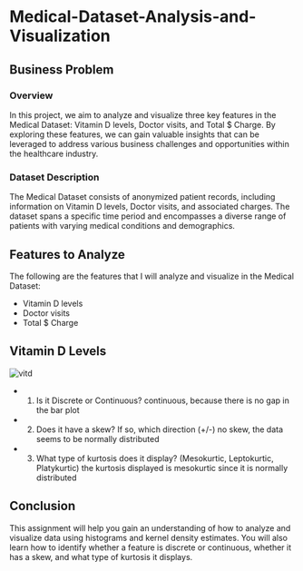 # Medical-Dataset-Analysis-and-Visualization

## Business Problem
### Overview
In this project, we aim to analyze and visualize three key features in the Medical Dataset: Vitamin D levels, Doctor visits, and Total $ Charge. By exploring these features, we can gain valuable insights that can be leveraged to address various business challenges and opportunities within the healthcare industry.

### Dataset Description
The Medical Dataset consists of anonymized patient records, including information on Vitamin D levels, Doctor visits, and associated charges. The dataset spans a specific time period and encompasses a diverse range of patients with varying medical conditions and demographics.

## Features to Analyze
The following are the features that I will analyze and visualize in the Medical Dataset:
- Vitamin D levels
- Doctor visits
- Total $ Charge

## Vitamin D Levels
![vitd](https://github.com/farisassallami/Medical-Dataset-Analysis-and-Visualization/assets/111199631/77296854-f0b3-4d05-894b-24e664234d33)

- 1. Is it Discrete or Continuous?
continuous, because there is no gap in the bar plot

- 2. Does it have a skew? If so, which direction (+/-)
no skew, the data seems to be normally distributed

- 3. What type of kurtosis does it display? (Mesokurtic, Leptokurtic, Platykurtic)
the kurtosis displayed is mesokurtic since it is normally distributed


## Conclusion
This assignment will help you gain an understanding of how to analyze and visualize data using histograms and kernel density estimates. You will also learn how to identify whether a feature is discrete or continuous, whether it has a skew, and what type of kurtosis it displays.
